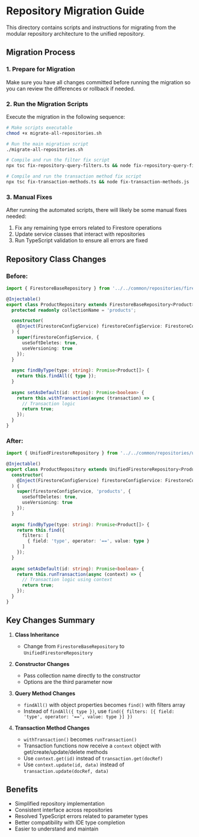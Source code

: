 # Repository Migration Guide

This directory contains scripts and instructions for migrating from the modular repository architecture to the unified repository.

## Migration Process

### 1. Prepare for Migration

Make sure you have all changes committed before running the migration so you can review the differences or rollback if needed.

### 2. Run the Migration Scripts

Execute the migration in the following sequence:

```bash
# Make scripts executable
chmod +x migrate-all-repositories.sh

# Run the main migration script
./migrate-all-repositories.sh

# Compile and run the filter fix script
npx tsc fix-repository-query-filters.ts && node fix-repository-query-filters.js

# Compile and run the transaction method fix script
npx tsc fix-transaction-methods.ts && node fix-transaction-methods.js
```

### 3. Manual Fixes

After running the automated scripts, there will likely be some manual fixes needed:

1. Fix any remaining type errors related to Firestore operations
2. Update service classes that interact with repositories
3. Run TypeScript validation to ensure all errors are fixed

## Repository Class Changes

### Before:
```typescript
import { FirestoreBaseRepository } from '../../common/repositories/firestore-base.repository';

@Injectable()
export class ProductRepository extends FirestoreBaseRepository<Product> {
  protected readonly collectionName = 'products';

  constructor(
    @Inject(FirestoreConfigService) firestoreConfigService: FirestoreConfigService
  ) {
    super(firestoreConfigService, {
      useSoftDeletes: true,
      useVersioning: true
    });
  }
  
  async findByType(type: string): Promise<Product[]> {
    return this.findAll({ type });
  }
  
  async setAsDefault(id: string): Promise<boolean> {
    return this.withTransaction(async (transaction) => {
      // Transaction logic
      return true;
    });
  }
}
```

### After:
```typescript
import { UnifiedFirestoreRepository } from '../../common/repositories/unified-firestore.repository';

@Injectable()
export class ProductRepository extends UnifiedFirestoreRepository<Product> {
  constructor(
    @Inject(FirestoreConfigService) firestoreConfigService: FirestoreConfigService
  ) {
    super(firestoreConfigService, 'products', {
      useSoftDeletes: true,
      useVersioning: true
    });
  }
  
  async findByType(type: string): Promise<Product[]> {
    return this.find({
      filters: [
        { field: 'type', operator: '==', value: type }
      ]
    });
  }
  
  async setAsDefault(id: string): Promise<boolean> {
    return this.runTransaction(async (context) => {
      // Transaction logic using context
      return true;
    });
  }
}
```

## Key Changes Summary

1. **Class Inheritance**
   - Change from `FirestoreBaseRepository` to `UnifiedFirestoreRepository`

2. **Constructor Changes**
   - Pass collection name directly to the constructor
   - Options are the third parameter now

3. **Query Method Changes**
   - `findAll()` with object properties becomes `find()` with filters array
   - Instead of `findAll({ type })`, use `find({ filters: [{ field: 'type', operator: '==', value: type }] })`

4. **Transaction Method Changes**
   - `withTransaction()` becomes `runTransaction()`
   - Transaction functions now receive a `context` object with get/create/update/delete methods
   - Use `context.get(id)` instead of `transaction.get(docRef)`
   - Use `context.update(id, data)` instead of `transaction.update(docRef, data)`

## Benefits

- Simplified repository implementation
- Consistent interface across repositories
- Resolved TypeScript errors related to parameter types
- Better compatibility with IDE type completion
- Easier to understand and maintain